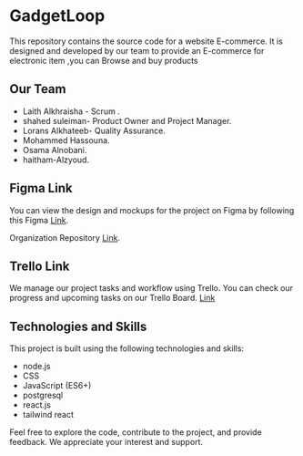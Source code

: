 # GadgetLoop
This repository contains the source code for a website E-commerce. It is designed and developed by our team to provide an E-commerce for electronic item ,you can Browse and buy products


## Our Team
* Laith Alkhraisha - Scrum .
* shahed suleiman- Product Owner and Project Manager.
* Lorans Alkhateeb- Quality Assurance.
* Mohammed Hassouna.
* Osama Alnobani.
* haitham-Alzyoud.

## Figma Link
You can view the design and mockups for the project on Figma by following this Figma [Link](https://www.figma.com/files/team/1301523377923123167/Gadget-Website?fuid=1283777860593461131).




Organization Repository [Link](https://github.com/GadgetLoop/GadgetLoop).
## Trello Link
We manage our project tasks and workflow using Trello. You can check our progress and upcoming tasks on our Trello Board.
[Link](https://trello.com/b/cES0JfFQ/my-trello-board)

## Technologies and Skills
This project is built using the following technologies and skills:

* node.js
* CSS
* JavaScript (ES6+)
* postgresql
* react.js
* tailwind react


Feel free to explore the code, contribute to the project, and provide feedback. We appreciate your interest and support.
